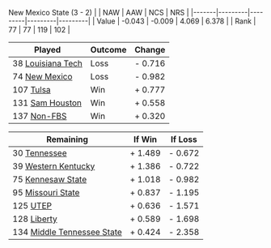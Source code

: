 New Mexico State (3 - 2)
|       |   NAW   |   AAW   |   NCS   |   NRS   |
|-------|---------|---------|---------|---------|
| Value |  -0.043 |  -0.009 |   4.069 |   6.378 |
| Rank  |      77 |      77 |     119 |     102 |

| Played                    | Outcome    |  Change  |
|---------------------------|------------|----------|
|  38 [Louisiana Tech        ](LouisianaTech)| Loss       | -  0.716 |
|  74 [New Mexico            ](NewMexico)| Loss       | -  0.982 |
| 107 [Tulsa                 ](Tulsa)| Win        | +  0.777 |
| 131 [Sam Houston           ](SamHouston)| Win        | +  0.558 |
| 137 [Non-FBS               ](NonFBS)| Win        | +  0.320 |

| Remaining                 |  If Win  |  If Loss |
|---------------------------|----------|----------|
|  30 [Tennessee             ](Tennessee)| +  1.489 | -  0.672 |
|  39 [Western Kentucky      ](WesternKentucky)| +  1.386 | -  0.722 |
|  75 [Kennesaw State        ](KennesawState)| +  1.018 | -  0.982 |
|  95 [Missouri State        ](MissouriState)| +  0.837 | -  1.195 |
| 125 [UTEP                  ](UTEP)| +  0.636 | -  1.571 |
| 128 [Liberty               ](Liberty)| +  0.589 | -  1.698 |
| 134 [Middle Tennessee State](MiddleTennesseeState)| +  0.424 | -  2.358 |

